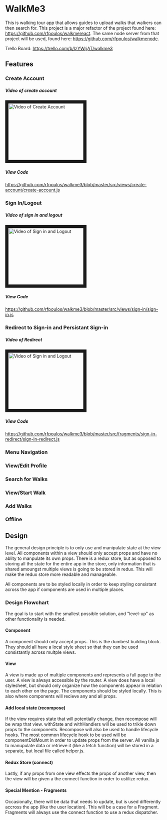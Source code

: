 # WalkMe3
This is walking tour app that allows guides to upload walks that walkers can then search for.  This project is a major refactor of the project found here: https://github.com/rfpoulos/walkmereact.  The same node server from that project will be used, found here: https://github.com/rfpoulos/walkmenode.

Trello Board: https://trello.com/b/lzYWrjAT/walkme3
## Features
### Create Account
##### Video of create account
<a href="http://www.youtube.com/watch?feature=player_embedded&v=YglOIbIk_II
" target="_blank"><img src="http://img.youtube.com/vi/YglOIbIk_II/0.jpg" 
alt="Video of Create Account" width="240" height="180" border="10" /></a>
##### View Code
https://github.com/rfpoulos/walkme3/blob/master/src/views/create-account/create-account.js
### Sign In/Logout
##### Video of sign in and logout
<a href="http://www.youtube.com/watch?feature=player_embedded&v=T4eL4MyTGp0
" target="_blank"><img src="http://img.youtube.com/vi/T4eL4MyTGp0/0.jpg" 
alt="Video of Sign in and Logout" width="240" height="180" border="10" /></a>
##### View Code
https://github.com/rfpoulos/walkme3/blob/master/src/views/sign-in/sign-in.js
### Redirect to Sign-in and Persistant Sign-in
##### Video of Redirect
<a href="http://www.youtube.com/watch?feature=player_embedded&v=AKYyk7SnaHI
" target="_blank"><img src="http://img.youtube.com/vi/AKYyk7SnaHI/0.jpg" 
alt="Video of Sign in and Logout" width="240" height="180" border="10" /></a>
##### View Code
https://github.com/rfpoulos/walkme3/blob/master/src/fragments/sign-in-redirect/sign-in-redirect.js
### Menu Navigation
### View/Edit Profile
### Search for Walks
### View/Start Walk
### Add Walks
### Offline
## Design 
The general design principle is to only use and manipulate state at the view level. All components within a view should only accept props and have no ablity to manpulate its own props.  There is a redux store, but as opposed to storing all the state for the entire app in the store, only information that is shared amoungst multiple views is going to be stored in redux. This will make the redux store more readable and manageable.

All components are to be styled locally in order to keep styling consistant across the app if components are used in multiple places.

### Design Flowchart

The goal is to start with the smallest possible solution, and "level-up" as other functionality is needed.

#### Component
A component should only accept props.  This is the dumbest building block.  They should all have a local style sheet so that they can be used consistantly across multple views.
#### View
A view is made up of multiple components and represents a full page to the user.  A view is always accessible by the router.  A view does have a local stylesheet, but should only organize how the components appear in relation to each other on the page. The components should be styled locally.  This is also where components will recieve any and all props.
#### Add local state (recompose)
If the view requires state that will potentially change, then recompose will be wrap that view.  withState and withHandlers will be used to trikle down props to the components.  Recompose will also be used to handle lifecycle hooks.  The most common lifecycle hook to be used will be componentDidMount in order to update props from the server.  All vanilla js to manupulate data or retrieve it (like a fetch function) will be stored in a separate, but local file called helper.js.
#### Redux Store (connect)
Lastly, if any props from one view effects the props of another view, then the view will be given a the connect function in order to ustilize redux.

#### Special Mention - Fragments
Occasionally, there will be data that needs to update, but is used differently accross the app (like the user location).  This will be a case for a Fragment.  Fragments will always use the connect function to use a redux dispatcher.
